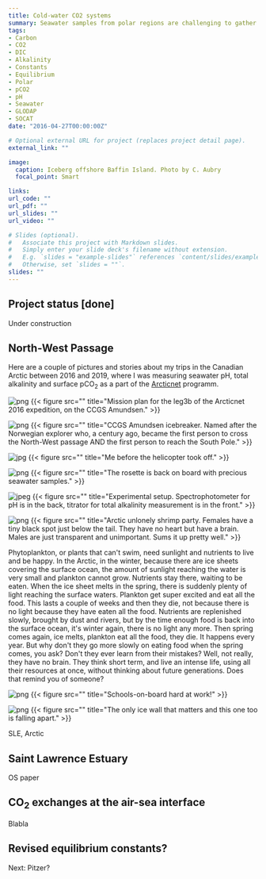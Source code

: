 ```yaml
---
title: Cold-water CO2 systems
summary: Seawater samples from polar regions are challenging to gather. In turn, this lack of data makes CO<sub>2</sub>-system predictions in cold, polar waters poorly constrained and uncertain.
tags:
- Carbon
- CO2
- DIC
- Alkalinity
- Constants
- Equilibrium
- Polar
- pCO2
- pH
- Seawater
- GLODAP
- SOCAT
date: "2016-04-27T00:00:00Z"

# Optional external URL for project (replaces project detail page).
external_link: ""

image:
  caption: Iceberg offshore Baffin Island. Photo by C. Aubry
  focal_point: Smart

links:
url_code: ""
url_pdf: ""
url_slides: ""
url_video: ""

# Slides (optional).
#   Associate this project with Markdown slides.
#   Simply enter your slide deck's filename without extension.
#   E.g. `slides = "example-slides"` references `content/slides/example-slides.md`.
#   Otherwise, set `slides = ""`.
slides: ""
---
```


## Project status [**done**]

Under construction

## **North-West Passage**

Here are a couple of pictures and stories about my trips in the Canadian Arctic between 2016 and 2019, where I was measuring seawater pH, total alkalinity and surface pCO<sub>2</sub> as a part of the [Arcticnet](https://arcticnet.ulaval.ca/) programm.

![png](./leg3_2016.png)
{{< figure src="" title="Mission plan for the leg3b of the Arcticnet 2016 expedition, on the CCGS Amundsen." >}}

![png](./amundsen.png)
{{< figure src="" title="CCGS Amundsen icebreaker. Named after the Norwegian explorer who, a century ago, became the first person to cross the North-West passage AND the first person to reach the South Pole." >}}

![jpg](./Olivier.jpg)
{{< figure src="" title="Me before the helicopter took off." >}}

![png](./rosette.png)
{{< figure src="" title="The rosette is back on board with precious seawater samples." >}}

![jpeg](./setup.jpeg)
{{< figure src="" title="Experimental setup. Spectrophotometer for pH is in the back, titrator for total alkalinity measurement is in the front." >}}

![png](./shrimp_party.png)
{{< figure src="" title="Arctic unlonely shrimp party. Females have a tiny black spot just below the tail. They have no heart but have a brain. Males are just transparent and unimportant. Sums it up pretty well." >}}

Phytoplankton, or plants that can't swim, need sunlight and nutrients to live and be happy. In the Arctic, in the winter, because there are ice sheets covering the surface ocean, the amount of sunlight reaching the water is very small and plankton cannot grow. Nutrients stay there, waiting to be eaten. When the ice sheet melts in the spring, there is suddenly plenty of light reaching the surface waters. Plankton get super excited and eat all the food. This lasts a couple of weeks and then they die, not because there is no light because they have eaten all the food. Nutrients are replenished slowly, brought by dust and rivers, but by the time enough food is back into the surface ocean, it's winter again, there is no light any more. Then spring comes again, ice melts, plankton eat all the food, they die. It happens every year. But why don't they go more slowly on eating food when the spring comes, you ask? Don't they ever learn from their mistakes? Well, not really, they have no brain. They think short term, and live an intense life, using all their resources at once, without thinking about future generations. Does that remind you of someone?

![png](./sob.png)
{{< figure src="" title="Schools-on-board hard at work!" >}}

![png](./the_wall.png)
{{< figure src="" title="The only ice wall that matters and this one too is falling apart." >}}

SLE, Arctic

## Saint Lawrence Estuary

OS paper

## CO<sub>2</sub> exchanges at the air-sea interface

Blabla

## Revised equilibrium constants?

Next: Pitzer?
